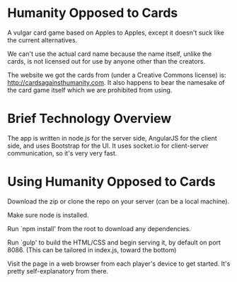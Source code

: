 # Humanity Opposed to Cards

A vulgar card game based on Apples to Apples, except it doesn't suck like the current alternatives.

We can't use the actual card name because the name itself, unlike the cards, is not licensed out for use by anyone other than the creators. 

The website we got the cards from (under a Creative Commons license) is: http://cardsagainsthumanity.com. It also happens to bear the namesake of the card game itself which we are prohibited from using.

# Brief Technology Overview

The app is written in node.js for the server side, AngularJS for the client side, and uses Bootstrap for the UI. It uses socket.io for client-server communication, so it's very very fast.

# Using Humanity Opposed to Cards

Download the zip or clone the repo on your server (can be a local machine). 

Make sure node is installed. 

Run `npm install' from the root to download any dependencies.

Run `gulp' to build the HTML/CSS and begin serving it, by default on port 8086. (This can be tailored in index.js, toward the bottom)

Visit the page in a web browser from each player's device to get started. It's pretty self-explanatory from there.

